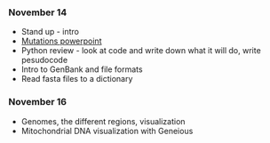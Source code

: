 ### November 14 ###
* Stand up - intro
* [Mutations powerpoint](https://docs.google.com/presentation/d/13E9zAFb-Es-rkkZ8bJlMbyhNUd0RPXCbiJ24GvpEqGo/edit#slide=id.p)
* Python review - look at code and write down what it will do, write pesudocode
* Intro to GenBank and file formats
* Read fasta files to a dictionary 



### November 16 ###
* Genomes, the different regions, visualization
* Mitochondrial DNA visualization with Geneious 
